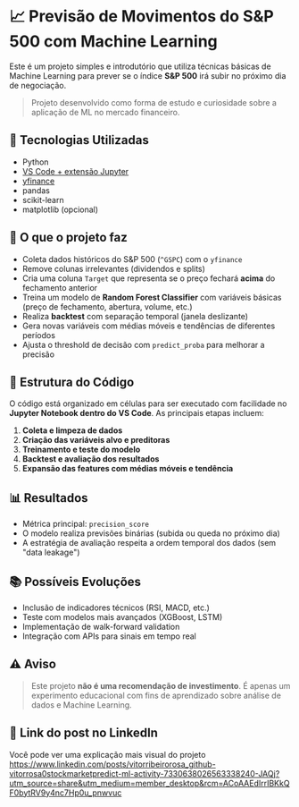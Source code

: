 # 📈 Previsão de Movimentos do S&P 500 com Machine Learning

Este é um projeto simples e introdutório que utiliza técnicas básicas de Machine Learning para prever se o índice **S&P 500** irá subir no próximo dia de negociação.

> Projeto desenvolvido como forma de estudo e curiosidade sobre a aplicação de ML no mercado financeiro.

## 🔧 Tecnologias Utilizadas

- Python
- [VS Code + extensão Jupyter](https://marketplace.visualstudio.com/items?itemName=ms-toolsai.jupyter)
- [yfinance](https://pypi.org/project/yfinance/)
- pandas
- scikit-learn
- matplotlib (opcional)

## 📌 O que o projeto faz

- Coleta dados históricos do S&P 500 (`^GSPC`) com o `yfinance`
- Remove colunas irrelevantes (dividendos e splits)
- Cria uma coluna `Target` que representa se o preço fechará **acima** do fechamento anterior
- Treina um modelo de **Random Forest Classifier** com variáveis básicas (preço de fechamento, abertura, volume, etc.)
- Realiza **backtest** com separação temporal (janela deslizante)
- Gera novas variáveis com médias móveis e tendências de diferentes períodos
- Ajusta o threshold de decisão com `predict_proba` para melhorar a precisão

## 📁 Estrutura do Código

O código está organizado em células para ser executado com facilidade no **Jupyter Notebook dentro do VS Code**. As principais etapas incluem:

1. **Coleta e limpeza de dados**
2. **Criação das variáveis alvo e preditoras**
3. **Treinamento e teste do modelo**
4. **Backtest e avaliação dos resultados**
5. **Expansão das features com médias móveis e tendência**

## 📊 Resultados

- Métrica principal: `precision_score`
- O modelo realiza previsões binárias (subida ou queda no próximo dia)
- A estratégia de avaliação respeita a ordem temporal dos dados (sem "data leakage")

## 📚 Possíveis Evoluções

- Inclusão de indicadores técnicos (RSI, MACD, etc.)
- Teste com modelos mais avançados (XGBoost, LSTM)
- Implementação de walk-forward validation
- Integração com APIs para sinais em tempo real

## ⚠️ Aviso

> Este projeto **não é uma recomendação de investimento**. É apenas um experimento educacional com fins de aprendizado sobre análise de dados e Machine Learning.

## 📎 Link do post no LinkedIn

Você pode ver uma explicação mais visual do projeto https://www.linkedin.com/posts/vitorribeirorosa_github-vitorrosa0stockmarketpredict-ml-activity-7330638026563338240-JAQj?utm_source=share&utm_medium=member_desktop&rcm=ACoAAEdIrrIBKkQF0bytRV9y4nc7Hp0u_pnwvuc
